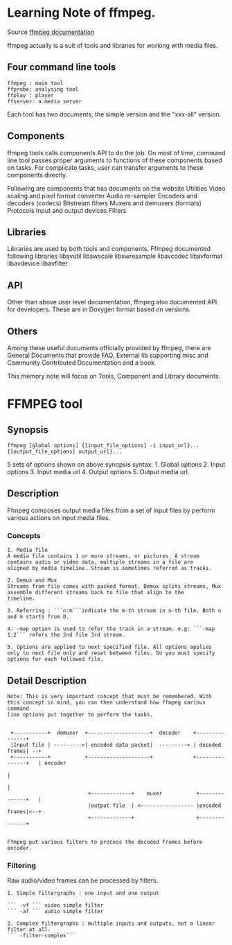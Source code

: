 # Learning Note of ffmpeg.
Source [ffmpeg documentation](https://ffmpeg.org/documentation.html)

ffmpeg actually is a suit of tools and libraries for working with media files. 

## Four command line tools
    ffmpeg : main tool 
    ffprobe: analysing tool
    ffplay : player
    ffserver: a media server
Each tool has two documents, the simple version and the "xxx-all" version.

## Components 
ffmpeg tools calls components API to do the job. On most of time, command line tool passes proper arguments to 
functions of these components based on tasks. For complicate tasks, user can transfer arguments to these components
directly. 

Following are components that has documents on the website
    Utilities
    Video scaling and pixel format converter
    Audio re-sampler
    Encoders and decoders (codecs)
    Bitstream filters
    Muxers and demuxers (formats)
    Protocols
    Input and output devices
    Filters

## Libraries 
Libraries are used by both tools and components. Ffmpeg documented following libraries
    libavutil
    libswscale
    libswresample
    libavcodec
    libavformat
    libavdevice
    libavfilter

## API 
Other than above user level documentation, ffmpeg also documented API for developers. These are in Doxygen format based on versions.

## Others
Among these useful documents officially provided by ffmpeg, there are General Documents that provide FAQ, External lib supporting misc and 
Community Contributed Documentation and a book.


This memory note will focus on Tools, Component and Library documents. 

# FFMPEG tool

## Synopsis

```ffmpeg [global options] {[input_file_options] -i input_url}... {[output_file_options] output_url}...```
    
5 sets of options shown on above synopsis syntax:
    1. Global options
    2. Input options
    3. Input media url
    4. Output options
    5. Output media url.

## Description
Ffmpeg composes output media files from a set of input files by perform various actions on input media files. 

### Concepts
    1. Media file 
    A media file contains 1 or more streams, or pictures. A stream contains audio or video data, multiple streams in a file are 
    aligned by media timeline. Stream is sometimes referred as tracks.

    2. Demux and Mux
    Streams from file comes with packed format. Demux splits streams, Mux assemble different streams back to file that align to the 
    timeline. 

    3. Referring : ```n:m```indicate the m-th stream in n-th file. Both n and m starts from 0. 

    4. -map option is used to refer the track in a stream. e.g: ```-map 1:2``` refers the 2nd file 3rd stream.

    5. Options are applied to next specified file. All options applies only to next file only and reset between files. So you must specify 
    options for each followed file.

## Detail Description
    Note: This is very important concept that must be remembered. With this concept in mind, you can then understand how ffmpeg various command 
    line options put together to perform the tasks.

    
     +-----------+  demuxer  +--------------------+  decoder    +---------------+
     |Input file | --------->| encoded data packet|  ---------> | decoded frames| --+
     +-----------+           +--------------------+             +---------------+   | encoder
                                                                                    |
                                                                                    |
                              +-------------+    muxer           +--------------+   |
                              |output file  | <----------------- |encoded frames|<--+
                              +-------------+                    +--------------+


    Ffmpeg put various filters to process the decoded frames before encoder.

### Filtering
Raw audio/video frames can be processed by filters. 
    
    1. Simple filtergraphs : one input and one output

    ``` -vf ``` video simple filter
    ``` -af ``` audio simple filter

    2. Complex filtergraphs : multiple inputs and outputs, not a linear filter at all.
    ``` -filter-complex```
           



